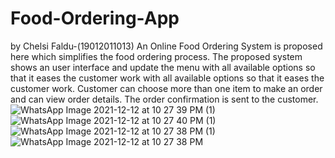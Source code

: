 # Food-Ordering-App

by Chelsi Faldu-(19012011013)
An Online Food Ordering System is proposed here which simplifies the food ordering process. 
The proposed system shows an user interface and update the menu with all available options so that it eases the customer work with all available options so that it eases the customer work. 
Customer can choose more than one item to make an order and can view order details. The order confirmation is sent to the customer.![WhatsApp Image 2021-12-12 at 10 27 39 PM (1)](https://user-images.githubusercontent.com/87221825/146628599-48890363-d8ec-45f6-b62b-78d7296d41c8.jpeg)
![WhatsApp Image 2021-12-12 at 10 27 40 PM (1)](https://user-images.githubusercontent.com/87221825/146628634-7a6f60dc-99f7-48ec-abc3-0beb5555194c.jpeg)
![WhatsApp Image 2021-12-12 at 10 27 38 PM (1)](https://user-images.githubusercontent.com/87221825/146628639-249466a7-4cc3-4b81-bb39-701d3a159c0a.jpeg)
![WhatsApp Image 2021-12-12 at 10 27 38 PM](https://user-images.githubusercontent.com/87221825/146628647-e84e7afa-9aa6-4b9d-a750-60ffe9d5ae9c.jpeg)
